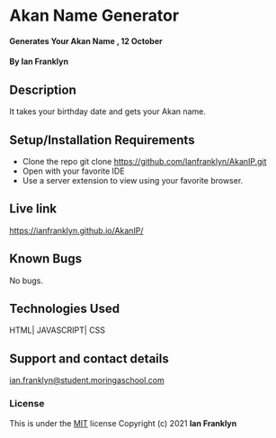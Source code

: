 # Akan Name Generator
#### Generates Your Akan Name , 12 October
#### By Ian Franklyn
## Description
It takes your birthday date and gets your Akan name.
## Setup/Installation Requirements
* Clone the repo git clone https://github.com/Ianfranklyn/AkanIP.git
* Open with your favorite IDE 
* Use a server extension to view using your favorite browser.

## Live link
https://ianfranklyn.github.io/AkanIP/

## Known Bugs
No bugs.

## Technologies Used
HTML| JAVASCRIPT| CSS

## Support and contact details
ian.franklyn@student.moringaschool.com

### License

This is under the [MIT](LICENSE) license
Copyright (c) 2021 **Ian Franklyn**